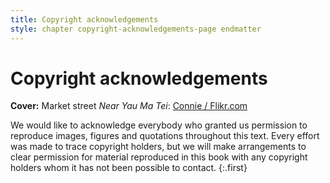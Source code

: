 ```yaml
---
title: Copyright acknowledgements
style: chapter copyright-acknowledgements-page endmatter
---
```


# Copyright acknowledgements

**Cover:** Market street *Near Yau Ma Tei*: [Connie / Flikr.com](https://www.flickr.com/photos/conbon/2246517949/)

We would like to acknowledge everybody who granted us permission to reproduce images, figures and quotations throughout this text. Every effort was made to trace copyright holders, but we will make arrangements to clear permission for material reproduced in this book with any copyright holders whom it has not been possible to contact.
{:.first}

